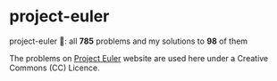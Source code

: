 # project-euler
project-euler 🔢: all **785** problems and my solutions to **98** of them

The problems on [Project Euler](https://projecteuler.net/) website are used here under a Creative Commons (CC) Licence.
